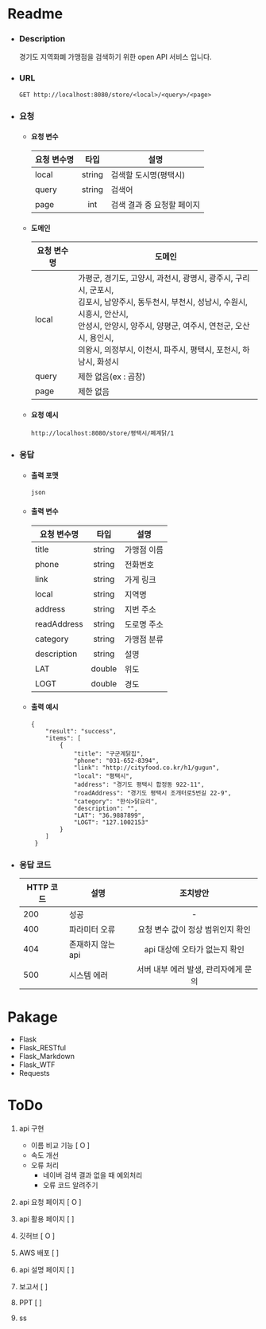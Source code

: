 # Readme
 - ### Description
    경기도 지역화폐 가맹점을 검색하기 위한 open API 서비스 입니다. 
    
 - ### URL
    ```
    GET http://localhost:8080/store/<local>/<query>/<page>
    ```
 - ### 요청
    - #### 요청 변수
    
        |요청 변수명|타입|설명|
        |---|:---:|---|
        |local|string|검색할 도시명(평택시)|
        |query|string|검색어|
        |page|int|검색 결과 중 요청할 페이지|
        
    - #### 도메인
        
        |요청 변수명|도메인|
        |------|---|
        |local|가평군, 경기도, 고양시, 과천시, 광명시, 광주시, 구리시, 군포시,</br> 김포시, 남양주시, 동두천시, 부천시, 성남시, 수원시, 시흥시, 안산시,</br> 안성시, 안양시, 양주시, 양평군, 여주시, 연천군, 오산시, 용인시,</br> 의왕시, 의정부시, 이천시, 파주시, 평택시, 포천시, 하남시, 화성시|
        |query|제한 없음(ex : 곱창)|
        |page|제한 없음|

    - #### 요청 예시
      ```
      http://localhost:8080/store/평택시/폐계닭/1
      ```

 - ### 응답
    - #### 출력 포맷
        ```
        json
        ```
    - #### 출력 변수
    
        |요청 변수명|타입|설명|
        |---|:---:|---|
        |title|string|가맹점 이름|
        |phone|string|전화번호|
        |link|string|가게 링크|
        |local|string|지역명|
        |address|string|지번 주소|
        |readAddress|string|도로명 주소|
        |category|string|가맹점 분류|
        |description|string|설명|
        |LAT|double|위도|
        |LOGT|double|경도|
    
    - #### 출력 예시
        ```
        {
            "result": "success",
            "items": [
                {
                    "title": "구군계닭집",
                    "phone": "031-652-8394",
                    "link": "http://cityfood.co.kr/h1/gugun",
                    "local": "평택시",
                    "address": "경기도 평택시 합정동 922-11",
                    "roadAddress": "경기도 평택시 조개터로5번길 22-9",
                    "category": "한식>닭요리",
                    "description": "",
                    "LAT": "36.9887899",
                    "LOGT": "127.1002153"
                }
            ]
         }
        ```
 - ### 응답 코드
    |HTTP 코드|설명|조치방안|
    |---|---|:---:|
    |200|성공|-|
    |400|파라미터 오류|요청 변수 값이 정상 범위인지 확인|
    |404|존재하지 않는 api|api 대상에 오타가 없는지 확인|
    |500|시스템 에러|서버 내부 에러 발생, 관리자에게 문의|

# Pakage
 - Flask
 - Flask_RESTful
 - Flask_Markdown
 - Flask_WTF
 - Requests

# ToDo
1. api 구현
    - 이름 비교 기능 [ O ]
    - 속도 개선
    - 오류 처리
        - 네이버 검색 결과 없을 때 예외처리
        - 오류 코드 알려주기

2. api 요청 페이지 [ O ]

3. api 활용 페이지 [ ]

4. 깃허브 [ O ]

5. AWS 배포 [ ]

6. api 설명 페이지 [ ]

7. 보고서 [ ]

8. PPT [ ]

9. ss